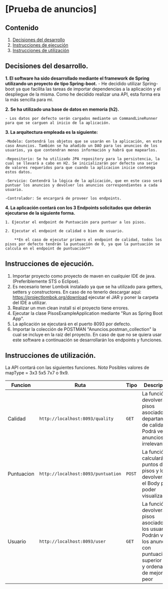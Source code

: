 # [Prueba de anuncios]

## Contenido
1. [Decisiones del desarrollo](#planteamiento-del-problema)
2. [Instrucciones de ejecución](#instrucciones-de-ejecución)
3. [Instrucciones de utilización](#instrucciones-de-utilización)




## Decisiones del desarrollo.

**1. El software ha sido desarrollado mediante el framework de Spring utilizando un proyecto de tipo Spring-boot.**
    - He decidido utilizar Spring-boot ya que facilita las tareas de importar dependencias a la aplicación y el despliegue de la misma. Como he decidido realizar una API, esta forma era la más sencilla para mi.
   
**2. Se ha utilizado una base de datos en memoria (h2).**
  
    - Los datos por defecto serán cargados mediante un CommandLineRunner para que se carguen al inicio de la aplicación.

**3. La arquitectura empleada es la siguiente:**
  
    -Modelo: Contendrá los objetos que se usarán en la aplicación, en este caso Anuncios. También se ha añadido un DAO para los anuncios de los usuarios, ya que contendran menos información y habrá que mapearlos.
      
    -Repositorio: Se ha utilizado JPA repository para la persistencia, la cual se llevará a cabo en H2. Se inicializarán por defecto una serie de valores requeridos para que cuando la aplicacion inicie contenga estos datos.
      
    -Servicio: Contendrá la lógica de la aplicación, que en este caso será puntuar los anuncios y devolver los anuncios correspondientes a cada usuario.
      
    -Controlador: Se encargará de proveer los endpoints.
      
**4. La aplicación contará con los 3 Endpoints solicitados que deberán ejecutarse de la siguiente forma.**
  
    1. Ejecutar el endpoint de Puntuación para puntuar a los pisos.
      
    2. Ejecutar el endpoint de calidad o bien de usuario.
      
        **En el caso de ejecutar primero el endpoint de calidad, todos los pisos por defecto tendrán la puntuación de 0, ya que la puntuación se calcula en el endpoint de puntuación**
     

## Instrucciones de ejecución.

1. Importar proyecto como proyecto de maven en cualquier IDE de java. (Preferiblemente STS o Eclipse).
2. Es necesario tener Lombok instalado ya que se ha utilizado para getters, setters y constructores. En caso de no tenerlo descargar aquí: https://projectlombok.org/download ejecutar el JAR y poner la carpeta del IDE a utilizar.
3. Realizar un mvn clean install si el proyecto tiene errores. 
4. Ejecutar la clase PisosExampleApplication mediante "Run as Spring Boot App". 
5. La aplicación se ejecutará en el puerto 8093 por defecto.
6. Importar la colección de POSTMAN "Anuncios.postman_collection" la cual se incluye en la raiz del proyecto. En caso de que no se quiera usar este software a continuación se desarrollarán los endpoints y funciones.

## Instrucciones de utilización.

La API contará con las siguientes funciones.
*Nota* Posibles valores de mapType = 3x3 5x5 7x7 o 9x9.

|Funcion| Ruta | Tipo | Descripción |
|---|---|---|---|
| Calidad | `http://localhost:8093/quality`| `GET` |La función devolverá los pisos asociados al departamente de calidad. Podrá ver los anuncios irrelevantes|
| Puntuacion | `http://localhost:8093/puntuation`| `POST` |La función calculará los puntos de los pisos y los devolverá en el Body para poder visualizarlos.|
| Usuario | `http://localhost:8093/user`| `GET` |La función devolverá los pisos asociados a los usuarios. Podrán ver los anuncios con puntuación superior a 40 y ordenados de mejor a peor|



